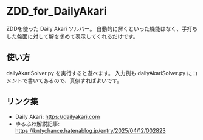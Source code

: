 # ZDD_for_DailyAkari
ZDDを使った Daily Akari ソルバー。
自動的に解くといった機能はなく、手打ちした盤面に対して解を求めて表示してくれるだけです。

## 使い方
dailyAkariSolver.py を実行すると遊べます。
入力例も dailyAkariSolver.py にコメントで書いてあるので、真似すればよいです。

## リンク集
* Daily Akari: https://dailyakari.com
* ゆるふわ解説記事: https://kntychance.hatenablog.jp/entry/2025/04/12/002823
